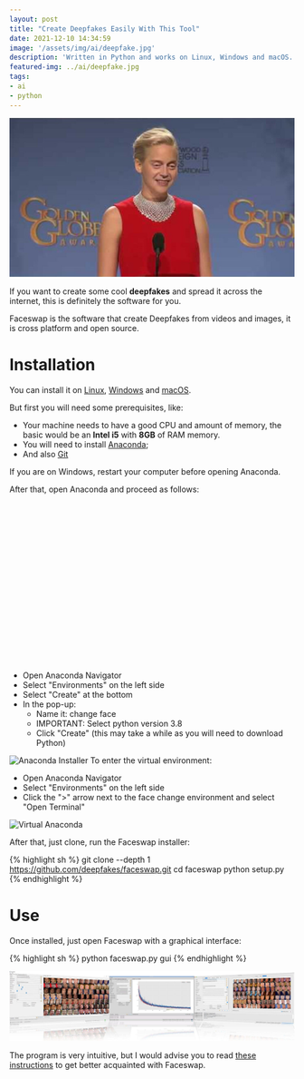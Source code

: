 ```yaml
---
layout: post
title: "Create Deepfakes Easily With This Tool"
date: 2021-12-10 14:34:59
image: '/assets/img/ai/deepfake.jpg'
description: 'Written in Python and works on Linux, Windows and macOS.'
featured-img: ../ai/deepfake.jpg
tags:
- ai
- python
---
```


![Create Deepfakes Easily With This Tool](/assets/img/ai/deepfake.jpg)

If you want to create some cool **deepfakes** and spread it across the internet, this is definitely the software for you.

Faceswap is the software that create Deepfakes from videos and images, it is cross platform and open source.

# Installation
You can install it on [Linux](https://en.terminalroot.com.br/list-of-30-modern-alternatives-to-unix-commands/), [Windows](https://en.terminalroot.com.br/top-5-best-git-clients-for-linux-mac-and-windows/) and [macOS](https://en.terminalroot.com.br/how-to-install-macos-on-virtualbox-on-linux/).

But first you will need some prerequisites, like:

+ Your machine needs to have a good CPU and amount of memory, the basic would be an **Intel i5** with **8GB** of RAM memory.
+ You will need to install [Anaconda](https://www.anaconda.com/download/);
+ And also [Git](https://en.terminalroot.com.br/onefetch-generate-a-fetch-from-your-git-repository/)

If you are on Windows, restart your computer before opening Anaconda.

After that, open Anaconda and proceed as follows:


<!-- QUADRADO -->
<script async src="//pagead2.googlesyndication.com/pagead/js/adsbygoogle.js"></script>
<ins class="adsbygoogle"
style="display:inline-block;width:336px;height:280px"
data-ad-client="ca-pub-2838251107855362"
data-ad-slot="5351066970"></ins>
<script>
(adsbygoogle = window.adsbygoogle || []).push({});
</script>


+ Open Anaconda Navigator
+ Select "Environments" on the left side
+ Select "Create" at the bottom
+ In the pop-up:
  - Name it: change face
  - IMPORTANT: Select python version 3.8
  - Click "Create" (this may take a while as you will need to download Python)

![Anaconda Installer](https://camo.githubusercontent.com/f5fbd98f6a62f3109357571595cc1cc7047652c74e7e3622e9d9d9e7132bd63cb8/68747470733a2f2f692e696d6775722e46342c63612d)
To enter the virtual environment:
+ Open Anaconda Navigator
+ Select "Environments" on the left side
+ Click the ">" arrow next to the face change environment and select "Open Terminal"

![Virtual Anaconda](https://camo.githubusercontent.com/40cc838558b8980f58a1c97cec4eb21f94530e08457b6f050c16932e852aae82/68747470733a2f2f692e696d6775722e636f63713e0672524)

After that, just clone, run the Faceswap installer:

{% highlight sh %}
git clone --depth 1 https://github.com/deepfakes/faceswap.git
cd faceswap
python setup.py
{% endhighlight %}

# Use
Once installed, just open Faceswap with a graphical interface:

{% highlight sh %}
python faceswap.py gui
{% endhighlight %}

<!-- RETANGULO LARGO 2 -->
<script async src="//pagead2.googlesyndication.com/pagead/js/adsbygoogle.js"></script>
<ins class="adsbygoogle"
style="display:block; text-align:center;"
data-ad-layout="in-article"
data-ad-format="fluid"
data-ad-client="ca-pub-2838251107855362"
data-ad-slot="8549252987"></ins>
<script>
(adsbygoogle = window.adsbygoogle || []).push({});
</script>

![Faceswap](/assets/img/ai/faceswap.jpg)

The program is very intuitive, but I would advise you to read [these instructions](https://github.com/deepfakes/faceswap/blob/master/USAGE.md) to get better acquainted with Faceswap.


